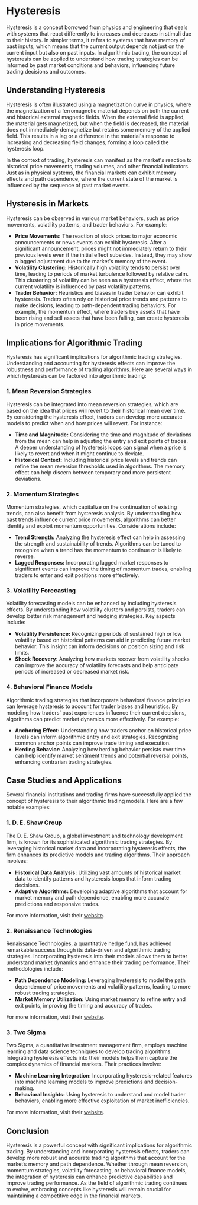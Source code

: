 # Hysteresis

Hysteresis is a concept borrowed from physics and engineering that deals with systems that react differently to increases and decreases in stimuli due to their history. In simpler terms, it refers to systems that have memory of past inputs, which means that the current output depends not just on the current input but also on past inputs. In algorithmic trading, the concept of hysteresis can be applied to understand how trading strategies can be informed by past market conditions and behaviors, influencing future trading decisions and outcomes.

## Understanding Hysteresis

Hysteresis is often illustrated using a magnetization curve in physics, where the magnetization of a ferromagnetic material depends on both the current and historical external magnetic fields. When the external field is applied, the material gets magnetized, but when the field is decreased, the material does not immediately demagnetize but retains some memory of the applied field. This results in a lag or a difference in the material's response to increasing and decreasing field changes, forming a loop called the hysteresis loop.

In the context of trading, hysteresis can manifest as the market's reaction to historical price movements, trading volumes, and other financial indicators. Just as in physical systems, the financial markets can exhibit memory effects and path dependence, where the current state of the market is influenced by the sequence of past market events.

## Hysteresis in Markets

Hysteresis can be observed in various market behaviors, such as price movements, volatility patterns, and trader behaviors. For example:
- **Price Movements:** The reaction of stock prices to major economic announcements or news events can exhibit hysteresis. After a significant announcement, prices might not immediately return to their previous levels even if the initial effect subsides. Instead, they may show a lagged adjustment due to the market's memory of the event.
- **Volatility Clustering:** Historically high volatility tends to persist over time, leading to periods of market turbulence followed by relative calm. This clustering of volatility can be seen as a hysteresis effect, where the current volatility is influenced by past volatility patterns.
- **Trader Behavior:** Heuristics and biases in trader behavior can exhibit hysteresis. Traders often rely on historical price trends and patterns to make decisions, leading to path-dependent trading behaviors. For example, the momentum effect, where traders buy assets that have been rising and sell assets that have been falling, can create hysteresis in price movements.

## Implications for Algorithmic Trading

Hysteresis has significant implications for algorithmic trading strategies. Understanding and accounting for hysteresis effects can improve the robustness and performance of trading algorithms. Here are several ways in which hysteresis can be factored into algorithmic trading:

### 1. Mean Reversion Strategies

Hysteresis can be integrated into mean reversion strategies, which are based on the idea that prices will revert to their historical mean over time. By considering the hysteresis effect, traders can develop more accurate models to predict when and how prices will revert. For instance:
- **Time and Magnitude:** Considering the time and magnitude of deviations from the mean can help in adjusting the entry and exit points of trades. A deeper understanding of hysteresis loops can signal when a price is likely to revert and when it might continue to deviate.
- **Historical Context:** Including historical price levels and trends can refine the mean reversion thresholds used in algorithms. The memory effect can help discern between temporary and more persistent deviations.

### 2. Momentum Strategies

Momentum strategies, which capitalize on the continuation of existing trends, can also benefit from hysteresis analysis. By understanding how past trends influence current price movements, algorithms can better identify and exploit momentum opportunities. Considerations include:
- **Trend Strength:** Analyzing the hysteresis effect can help in assessing the strength and sustainability of trends. Algorithms can be tuned to recognize when a trend has the momentum to continue or is likely to reverse.
- **Lagged Responses:** Incorporating lagged market responses to significant events can improve the timing of momentum trades, enabling traders to enter and exit positions more effectively.

### 3. Volatility Forecasting

Volatility forecasting models can be enhanced by including hysteresis effects. By understanding how volatility clusters and persists, traders can develop better risk management and hedging strategies. Key aspects include:
- **Volatility Persistence:** Recognizing periods of sustained high or low volatility based on historical patterns can aid in predicting future market behavior. This insight can inform decisions on position sizing and risk limits.
- **Shock Recovery:** Analyzing how markets recover from volatility shocks can improve the accuracy of volatility forecasts and help anticipate periods of increased or decreased market risk.

### 4. Behavioral Finance Models

Algorithmic trading strategies that incorporate behavioral finance principles can leverage hysteresis to account for trader biases and heuristics. By modeling how traders' past experiences influence their current decisions, algorithms can predict market dynamics more effectively. For example:
- **Anchoring Effect:** Understanding how traders anchor on historical price levels can inform algorithmic entry and exit strategies. Recognizing common anchor points can improve trade timing and execution.
- **Herding Behavior:** Analyzing how herding behavior persists over time can help identify market sentiment trends and potential reversal points, enhancing contrarian trading strategies.

## Case Studies and Applications

Several financial institutions and trading firms have successfully applied the concept of hysteresis to their algorithmic trading models. Here are a few notable examples:

### 1. D. E. Shaw Group

The D. E. Shaw Group, a global investment and technology development firm, is known for its sophisticated algorithmic trading strategies. By leveraging historical market data and incorporating hysteresis effects, the firm enhances its predictive models and trading algorithms. Their approach involves:
- **Historical Data Analysis:** Utilizing vast amounts of historical market data to identify patterns and hysteresis loops that inform trading decisions.
- **Adaptive Algorithms:** Developing adaptive algorithms that account for market memory and path dependence, enabling more accurate predictions and responsive trades.

For more information, visit their [website](https://www.deshaw.com).

### 2. Renaissance Technologies

Renaissance Technologies, a quantitative hedge fund, has achieved remarkable success through its data-driven and algorithmic trading strategies. Incorporating hysteresis into their models allows them to better understand market dynamics and enhance their trading performance. Their methodologies include:
- **Path Dependence Modeling:** Leveraging hysteresis to model the path dependence of price movements and volatility patterns, leading to more robust trading strategies.
- **Market Memory Utilization:** Using market memory to refine entry and exit points, improving the timing and accuracy of trades.

For more information, visit their [website](https://www.rentec.com).

### 3. Two Sigma

Two Sigma, a quantitative investment management firm, employs machine learning and data science techniques to develop trading algorithms. Integrating hysteresis effects into their models helps them capture the complex dynamics of financial markets. Their practices involve:
- **Machine Learning Integration:** Incorporating hysteresis-related features into machine learning models to improve predictions and decision-making.
- **Behavioral Insights:** Using hysteresis to understand and model trader behaviors, enabling more effective exploitation of market inefficiencies.

For more information, visit their [website](https://www.twosigma.com).

## Conclusion

Hysteresis is a powerful concept with significant implications for algorithmic trading. By understanding and incorporating hysteresis effects, traders can develop more robust and accurate trading algorithms that account for the market’s memory and path dependence. Whether through mean reversion, momentum strategies, volatility forecasting, or behavioral finance models, the integration of hysteresis can enhance predictive capabilities and improve trading performance. As the field of algorithmic trading continues to evolve, embracing concepts like hysteresis will remain crucial for maintaining a competitive edge in the financial markets.